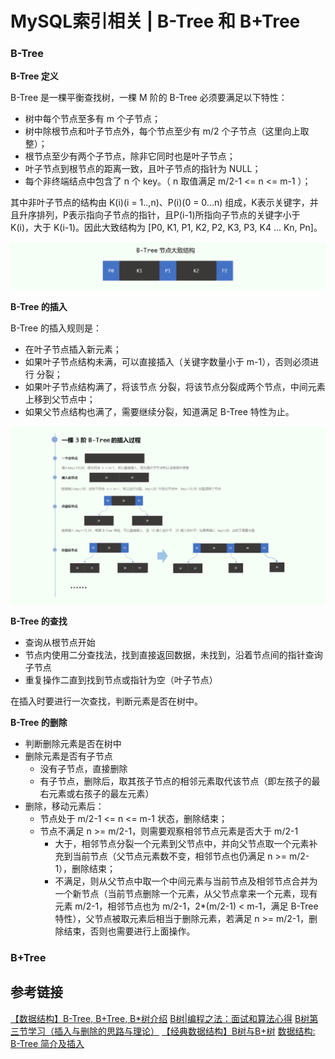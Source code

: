 # MySQL索引相关 | B-Tree 和 B+Tree

### B-Tree

**B-Tree 定义**

B-Tree 是一棵平衡查找树，一棵 M 阶的 B-Tree 必须要满足以下特性：

- 树中每个节点至多有 m 个子节点；
- 树中除根节点和叶子节点外，每个节点至少有 m/2 个子节点（这里向上取整）；
- 根节点至少有两个子节点，除非它同时也是叶子节点；
- 叶子节点到根节点的距离一致，且叶子节点的指针为 NULL；
- 每个非终端结点中包含了 n 个 key。（ n 取值满足 m/2-1 <= n <= m-1 ）；

其中非叶子节点的结构由 K(i)(i = 1..,n)、P(i)(0 = 0...n) 组成，K表示关键字，并且升序排列，P表示指向子节点的指针，且P(i-1)所指向子节点的关键字小于 K(i)，大于 K(i-1)。因此大致结构为 [P0, K1, P1, K2, P2, K3, P3, K4 ... Kn, Pn]。


![B-Tree 节点大致结构](./src/image/20180718221303.png)

**B-Tree 的插入**

B-Tree 的插入规则是：
- 在叶子节点插入新元素；
- 如果叶子节点结构未满，可以直接插入（关键字数量小于 m-1），否则必须进行 分裂；
- 如果叶子节点结构满了，将该节点 分裂，将该节点分裂成两个节点，中间元素上移到父节点中；
- 如果父节点结构也满了，需要继续分裂，知道满足 B-Tree 特性为止。

![3 阶 B-Tree 的插入过程](./src/image/20180718203431.png)

**B-Tree 的查找**

- 查询从根节点开始
- 节点内使用二分查找法，找到直接返回数据，未找到，沿着节点间的指针查询子节点
- 重复操作二直到找到节点或指针为空（叶子节点）

在插入时要进行一次查找，判断元素是否在树中。

**B-Tree 的删除**

- 判断删除元素是否在树中
- 删除元素是否有子节点
    - 没有子节点，直接删除
    - 有子节点，删除后，取其孩子节点的相邻元素取代该节点（即左孩子的最右元素或右孩子的最左元素）
- 删除，移动元素后：
    - 节点处于 m/2-1 <= n <= m-1 状态，删除结束；
    - 节点不满足 n >= m/2-1，则需要观察相邻节点元素是否大于 m/2-1
        - 大于，相邻节点分裂一个元素到父节点中，并向父节点取一个元素补充到当前节点（父节点元素数不变，相邻节点也仍满足 n >= m/2-1），删除结束；
        - 不满足，则从父节点中取一个中间元素与当前节点及相邻节点合并为一个新节点（当前节点删除一个元素，从父节点拿来一个元素，现有元素 m/2-1，相邻节点也为 m/2-1，2*(m/2-1) < m-1，满足 B-Tree 特性），父节点被取元素后相当于删除元素，若满足 n >= m/2-1，删除结束，否则也需要进行上面操作。

### B+Tree






## 参考链接

[【数据结构】B-Tree, B+Tree, B*树介绍](http://blog.sina.com.cn/s/blog_6776884e0100ohvr.html)
[B树|编程之法：面试和算法心得](https://wizardforcel.gitbooks.io/the-art-of-programming-by-july/content/03.02.html)
[B树第三节学习（插入与删除的思路与理论）](http://luozhong915127.iteye.com/blog/1638116)
[【经典数据结构】B树与B+树](https://www.cnblogs.com/vincently/p/4526560.html)
[数据结构: B-Tree 简介及插入](https://zhuanlan.zhihu.com/p/24309634)
